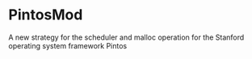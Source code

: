 # PintosMod
A new strategy for the scheduler and malloc operation for the Stanford operating system framework Pintos
